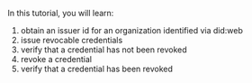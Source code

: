 In this tutorial, you will learn:

1. obtain an issuer id for an organization identified via did:web
1. issue revocable credentials
1. verify that a credential has not been revoked
1. revoke a credential
1. verify that a credential has been revoked
